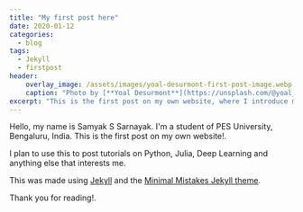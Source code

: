 ```yaml
---
title: "My first post here"
date: 2020-01-12
categories:
  - blog
tags:
  - Jekyll
  - firstpost
header:
    overlay_image: /assets/images/yoal-desurmont-first-post-image.webp
    caption: "Photo by [**Yoal Desurmont**](https://unsplash.com/@yoal_des) on [Unsplash](https://unsplash.com/)"
excerpt: "This is the first post on my own website, where I introduce myself and this website."
---
```


Hello, my name is Samyak S Sarnayak. I'm a student of PES University, Bengaluru, India. This is the first post on my own website!.

I plan to use this to post tutorials on Python, Julia, Deep Learning and anything else that interests me.

This was made using [Jekyll](https://jekyllrb.com/) and the [Minimal Mistakes Jekyll theme](https://github.com/mmistakes/minimal-mistakes).

Thank you for reading!.
